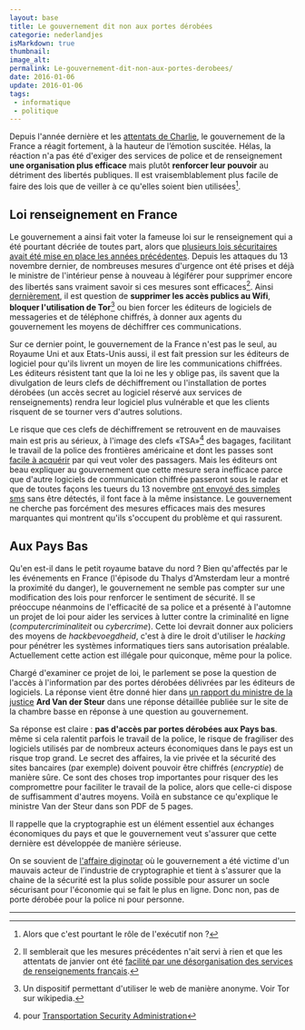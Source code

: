 ```yaml
---
layout: base
title: Le gouvernement dit non aux portes dérobées
categorie: nederlandjes
isMarkdown: true
thumbnail: 
image_alt: 
permalink: Le-gouvernement-dit-non-aux-portes-derobees/
date: 2016-01-06
update: 2016-01-06
tags:
 - informatique
 - politique
---
```


Depuis l'année dernière et les [attentats de Charlie](/Willem-et-Charlie), le gouvernement de la France a réagit fortement, à la hauteur de l’émotion suscitée. Hélas, la réaction n'a pas été d'exiger des services de police et de renseignement **une organisation plus efficace** mais plutôt **renforcer leur pouvoir** au détriment des libertés publiques. Il est vraisemblablement plus facile de faire des lois que de veiller à ce qu'elles soient bien utilisées[^1].

## Loi renseignement en France
Le gouvernement a ainsi fait voter la fameuse loi sur le renseignement qui a été pourtant décriée de toutes part, alors que [plusieurs lois sécuritaires avait été mise en place les années précédentes](http://www.nextinpact.com/news/97945-droit-an-lutte-anti-terroriste.htm). Depuis les attaques du 13 novembre dernier, de nombreuses mesures d'urgence ont été prises et déjà le ministre de l'intérieur pense à nouveau à légiférer pour supprimer encore des libertés sans vraiment savoir si ces mesures sont efficaces[^2]. Ainsi [dernièrement](http://www.numerama.com/politique/133795-wi-fi-interdit-tor-bloque-nouvelles-idees-au-gouvernement.html), il est question de **supprimer les accès publics au Wifi**, **bloquer l'utilisation de Tor**[^3] ou bien forcer les éditeurs de logiciels de messageries et de téléphone chiffrés, à donner aux agents du gouvernement les moyens de déchiffrer ces communications.

Sur ce dernier point, le gouvernement de la France n'est pas le seul, au Royaume Uni et aux Etats-Unis aussi, il est fait pression sur les éditeurs de logiciel pour qu'ils livrent un moyen de lire les communications chiffrées. Les éditeurs résistent tant que la loi ne les y oblige pas, ils savent que la divulgation de leurs clefs de déchiffrement ou l'installation de portes dérobées (un accès secret au logiciel réservé aux services de renseignements) rendra leur logiciel plus vulnérable et que les clients risquent de se tourner vers d'autres solutions.

Le risque que ces clefs de déchiffrement se retrouvent en de mauvaises main est pris au sérieux, à l'image des clefs «TSA»[^4] des bagages, facilitant le travail de la police des frontières américaine et dont les passes sont [facile à acquérir](http://www.zdnet.fr/actualites/les-clefs-des-verrous-tsa-dans-la-nature-39824778.htm) par qui veut voler des passagers. Mais les éditeurs ont beau expliquer au gouvernement que cette mesure sera inefficace parce que d'autre logiciels de communication chiffrée passeront sous le radar et que de toutes façons les tueurs du 13 novembre [ont envoyé des simples sms](http://www.lemonde.fr/societe/article/2015/12/30/comment-les-attentats-du-13-novembre-ont-ete-coordonnes-depuis-la-belgique_4839418_3224.html) sans être détectés, il font face à la même insistance. Le gouvernement ne cherche pas forcément des mesures efficaces mais des mesures marquantes qui montrent qu'ils s'occupent du problème et qui rassurent.

## Aux Pays Bas

Qu'en est-il dans le petit royaume batave du nord ? Bien qu'affectés par le les événements en France (l'épisode du Thalys d'Amsterdam leur a montré la proximité du danger), le gouvernement ne semble pas compter sur une modification des lois pour renforcer le sentiment de sécurité. Il se préoccupe néanmoins de l'efficacité de sa police et a présenté à l'automne un projet de loi pour aider les services à lutter contre la criminalité en ligne (*computercriminaliteit* ou *cybercrime*). Cette loi devrait donner aux policiers des moyens de  *hackbevoegdheid*, c'est à dire le droit d'utiliser le *hacking* pour pénétrer les systèmes informatiques tiers sans autorisation préalable. Actuellement cette action est illégale pour quiconque, même pour la police.

Chargé d'examiner ce projet de loi, le parlement se pose la question de l'accès à l'information par des portes dérobées délivrées par les éditeurs de logiciels. La réponse vient être donné hier dans [un rapport du ministre de la justice](http://www.tweedekamer.nl/kamerstukken/brieven_regering/detail?id=2016Z00009&did=2016D00015) **Ard Van der Steur** dans une réponse détaillée publiée sur le site de la chambre basse en réponse à une question au gouvernement.

Sa réponse est claire : **pas d'accès par portes dérobées aux Pays bas**. même si cela ralentit parfois le travail de la police, le risque de fragiliser des logiciels utilisés par de nombreux acteurs économiques dans le pays est un risque trop grand. Le secret des affaires, la vie privée et la sécurité des sites bancaires (par exemple) doivent pouvoir être chiffrés (*encryptie*) de manière sûre. Ce sont des choses trop importantes pour risquer des les compromettre pour faciliter le travail de la police, alors que celle-ci dispose de suffisamment d'autres moyens. Voilà en substance ce qu'explique le ministre Van der Steur dans son PDF de 5 pages.

Il rappelle que la cryptographie est un élément essentiel aux échanges économiques du pays et que le gouvernement veut s'assurer que cette dernière est développée de manière sérieuse.

On se souvient de [l'affaire diginotar](/diginotar-autorite-et-confiance) où le gouvernement a été victime d'un mauvais acteur de l'industrie de cryptographie et tient à s'assurer que la chaine de la sécurité est la plus solide possible pour assurer un socle sécurisant pour l'économie qui se fait le plus en ligne. Donc non, pas de porte dérobée pour la police ni pour personne.

---
[^1]: Alors que c'est pourtant le rôle de l'exécutif non ?
[^2]: Il semblerait que les mesures précédentes n'ait servi à rien et que les attentats de janvier ont été [facilité par une désorganisation des services de renseignements français](http://www.franceinter.fr/emission-le-zoom-de-la-redaction-attentats-de-janvier-2015-lune-des-plus-grandes-faillites-du-rensei).
[^3]: Un dispositif permettant d'utiliser le web de manière anonyme. Voir Tor sur wikipedia.
[^4]: pour [Transportation Security Administration](https://fr.wikipedia.org/wiki/Transportation_Security_Administration)
<!-- post notes:
https://www.laquadrature.net/fr/surveillance-France-%C3%A9coute-monde 

https://news.ycombinator.com/item?id=10841816
http://tweakers.net/nieuws/107104/kabinet-beperking-van-encryptie-is-op-dit-moment-niet-wenselijk.html 
http://www.theregister.co.uk/2016/01/04/dutch_government_says_no_to_backdoors/
--->
